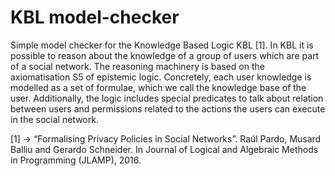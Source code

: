 # KBL model-checker

Simple model checker for the Knowledge Based Logic KBL [1]. In KBL it is possible to reason about the knowledge of a group of users which are part of a social network. The reasoning machinery is based on the axiomatisation S5 of epistemic logic. Concretely, each user knowledge is modelled as a set of formulae, which we call the knowledge base of the user. Additionally, the logic includes special predicates to talk about relation between users and permissions related to the actions the users can execute in the social network.

[1] -> “Formalising Privacy Policies in Social Networks”. Raúl Pardo, Musard Balliu and Gerardo Schneider. In Journal of Logical and Algebraic Methods in Programming (JLAMP), 2016.
